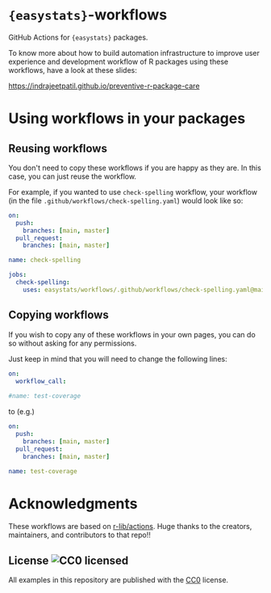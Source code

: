 # `{easystats}`-workflows

GitHub Actions for `{easystats}` packages. 

To know more about how to build automation infrastructure to improve user experience and development workflow of R packages using these workflows, have a look at these slides:

<https://indrajeetpatil.github.io/preventive-r-package-care>

# Using workflows in your packages

## Reusing workflows

You don't need to copy these workflows if you are happy as they are. In this case,
you can just reuse the workflow. 

For example, if you wanted to use `check-spelling` workflow, your workflow 
(in the file `.github/workflows/check-spelling.yaml`) would look like so:


```yaml
on:
  push:
    branches: [main, master]
  pull_request:
    branches: [main, master]

name: check-spelling

jobs:
  check-spelling:
    uses: easystats/workflows/.github/workflows/check-spelling.yaml@main
```

## Copying workflows

If you wish to copy any of these workflows in your own pages, you can do so 
without asking for any permissions.

Just keep in mind that you will need to change the following lines:

```yaml
on:
  workflow_call:
  
#name: test-coverage
```

to (e.g.)

```yaml
on:
  push:
    branches: [main, master]
  pull_request:
    branches: [main, master]
    
name: test-coverage
```

# Acknowledgments

These workflows are based on [r-lib/actions](https://github.com/r-lib/actions). Huge thanks to the creators, maintainers, and contributors to that repo!!

## License ![CC0 licensed](https://img.shields.io/github/license/r-lib/actions)

All examples in this repository are published with the [CC0](./LICENSE) license.

